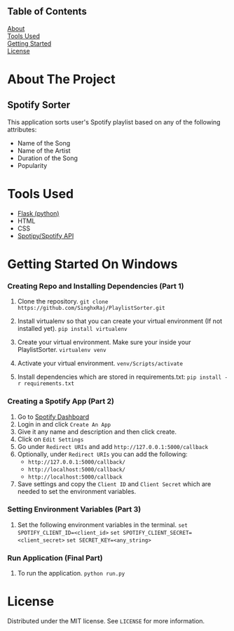 ## Table of Contents
[About](#about-the-project)  
[Tools Used](#tools-used)  
[Getting Started](#getting-started-on-windows)  
[License](#license)  

# About The Project
## Spotify Sorter
This application sorts user's Spotify playlist based on any of the following attributes:
* Name of the Song
* Name of the Artist
* Duration of the Song
* Popularity

# Tools Used
* [Flask (python)](https://flask.palletsprojects.com/en/2.1.x/)
* HTML
* CSS
* [Spotipy/Spotify API](https://spotipy.readthedocs.io/en/2.19.0/)

# Getting Started On Windows
### Creating Repo and Installing Dependencies (Part 1)
1. Clone the repository.
``git clone https://github.com/SinghxRaj/PlaylistSorter.git``

2. Install virtualenv so that you can create your virtual environment (If not installed yet).
``pip install virtualenv``

3. Create your virtual environment. Make sure your inside your PlaylistSorter.
``virtualenv venv``

4. Activate your virtual environment.
``venv/Scripts/activate``

5. Install dependencies which are stored in requirements.txt:
``pip install -r requirements.txt``

### Creating a Spotify App (Part 2)
1. Go to [Spotify Dashboard](https://developer.spotify.com/dashboard/login)
2. Login in and click ``Create An App``
3. Give it any name and description and then click create.
4. Click on ``Edit Settings``
5. Go under ``Redirect URIs`` and add ``http://127.0.0.1:5000/callback``
6. Optionally, under ``Redirect URIs`` you can add the following:
   * ``http://127.0.0.1:5000/callback/``
   * ``http://localhost:5000/callback/``
   * ``http://localhost:5000/callback``
7. Save settings and copy the ``Client ID`` and ``Client Secret`` which are needed to   set the environment variables.

### Setting Environment Variables (Part 3)
1. Set the following environment variables in the terminal.
``set SPOTIFY_CLIENT_ID=<client_id>``
``set SPOTIFY_CLIENT_SECRET=<client_secret>``
``set SECRET_KEY=<any_string>``

### Run Application (Final Part)
1. To run the application.
``python run.py``

# License
Distributed under the MIT license. See ``LICENSE`` for more information.
